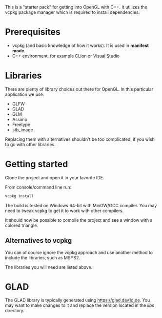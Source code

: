 This is a "starter pack" for getting into OpenGL with C++. It utilizes the vcpkg package manager which is required to install dependencies.

# Prerequisites

* vcpkg (and basic knowledge of how it works). It is used in **manifest mode**.
* C++ environment, for example CLion or Visual Studio

# Libraries

There are plenty of library choices out there for OpenGL. In this particular application we use:

- GLFW
- GLAD
- GLM
- Assimp
- Freetype
- stb_image

Replacing them with alternatives shouldn't be too complicated, if you wish to go with other libraries.

# Getting started

Clone the project and open it in your favorite IDE.

From console/command line run:

````bash
vcpkg install
````

The build is tested on Windows 64-bit with MinGW/GCC compiler.
You may need to tweak vcpkg to get it to work with other compilers.

It should now be possible to compile the project and see a window with a colored triangle.

## Alternatives to vcpkg
You can of course ignore the vcpkg approach and use another method to include the libraries, such as MSYS2.

The libraries you will need are listed above.

# GLAD

The GLAD library is typically generated using https://glad.dav1d.de.
You may want to make changes to it and replace the version located in the *libs* directory.


